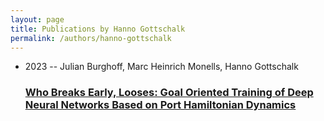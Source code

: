 ```yaml
---
layout: page
title: Publications by Hanno Gottschalk
permalink: /authors/hanno-gottschalk
---
```


<ul class="post-list">
<li><span class='post-meta'>2023 -- Julian Burghoff, Marc Heinrich Monells, Hanno Gottschalk</span><h3><a class='post-link' href="{{ site.baseurl }}/who-breaks-early-looses-goal-oriented-training-of-deep-neural-networks-based-on-port-hamiltonian-dynamics">Who Breaks Early, Looses: Goal Oriented Training of Deep Neural Networks Based on Port Hamiltonian Dynamics</a></h3></li>

</ul>
